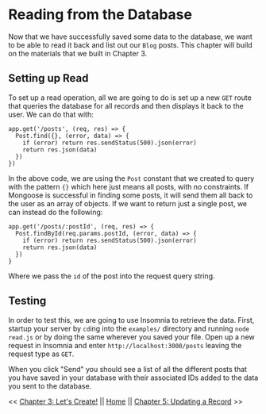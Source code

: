 # Reading from the Database

Now that we have successfully saved some data to the database, we want to be able to read it back and list out our `Blog` posts. This chapter will build on the materials that we built in Chapter 3.

## Setting up Read

To set up a read operation, all we are going to do is set up a new `GET` route that queries the database for all records and then displays it back to the user. We can do that with:

```
app.get('/posts', (req, res) => {
  Post.find({}, (error, data) => {
    if (error) return res.sendStatus(500).json(error)
    return res.json(data)
  })
})
```

In the above code, we are using the `Post` constant that we created to query with the pattern `{}` which here just means all posts, with no constraints. If Mongoose is successful in finding some posts, it will send them all back to the user as an array of objects. If we want to return just a single post, we can instead do the following:

```
app.get('/posts/:postId', (req, res) => {
  Post.findById(req.params.postId, (error, data) => {
    if (error) return res.sendStatus(500).json(error)
    return res.json(data)
  })
}
```

Where we pass the `id` of the post into the request query string.

## Testing

In order to test this, we are going to use Insomnia to retrieve the data. First, startup your server by `cd`ing into the `examples/` directory and running `node read.js` or by doing the same wherever you saved your file. Open up a new request in Insomnia and enter `http://localhost:3000/posts` leaving the request type as `GET`.

When you click "Send" you should see a list of all the different posts that you have saved in your database with their associated IDs added to the data you sent to the database.

<< [Chapter 3: Let's Create!](../Chapter_3/README.md) || [Home](../README.md) || [Chapter 5: Updating a Record](../Chapter_5/README.md) >>
